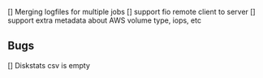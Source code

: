 
[] Merging logfiles for multiple jobs
[] support fio remote client to server
[] support extra metadata about AWS volume type, iops, etc


## Bugs
[] Diskstats csv is empty
